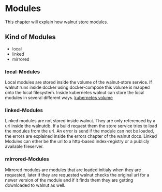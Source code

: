 # Modules

This chapter will explain how walnut store modules.

## Kind of Modules

* local
* linked
* mirrored

### local-Modules

Local modules are stored inside the volume of the walnut-store service.
If walnut runs inside docker using docker-compose this volume is mapped onto the local filesystem.
Inside kubernetes walnut can store the local modules in several different ways. [kubernetes volume](https://kubernetes.io/docs/concepts/storage/volumes/)


### linked-Modules

Linked modules are not stored inside walnut.
They are only referenced by a url inside the walnutdb.
If a build request them the store service tries to load the modules from the url.
An error is send if the module can not be loaded, the errors are explained inside the errors chapter of the walnut docs.
Linked Modules can ether be the url to a http-based index-registry or a publicly available fileserver.

### mirrored-Modules

Mirrored modules are modules that are loaded initialy when they are requested, later if they are requested walnut checks the original url for a newer version of the module and if it finds them they are getting downloaded to walnut as well.


